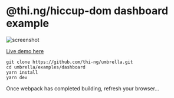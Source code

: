 # @thi.ng/hiccup-dom dashboard example

![screenshot](http://demo.thi.ng/umbrella/hiccup-dom/dashboard/out.gif)

[Live demo here](http://demo.thi.ng/umbrella/hiccup-dom/dashboard/)

```
git clone https://github.com/thi-ng/umbrella.git
cd umbrella/examples/dashboard
yarn install
yarn dev
```

Once webpack has completed building, refresh your browser...
